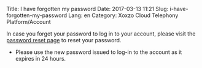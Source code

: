 Title: I have forgotten my password
Date: 2017-03-13 11:21
Slug: i-have-forgotten-my-password
Lang: en
Category: Xoxzo Cloud Telephony Platform/Account

In case you forget your password to log in to your account, please visit the [password reset page](https://www.xoxzo.com/en/accounts/password/reset/) to reset your password.

* Please use the new password issued to log-in to the account as it expires in 24 hours.
